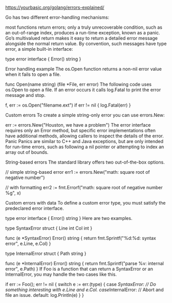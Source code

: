 <https://yourbasic.org/golang/errors-explained/>

Go has two different error-handling mechanisms:

most functions return errors;
only a truly unrecoverable condition, such as an out-of-range index, produces a run-time exception, known as a panic.
Go’s multivalued return makes it easy to return a detailed error message alongside the normal return value. By convention, such messages have type error, a simple built-in interface:

type error interface {
    Error() string
}

Error handling example
The os.Open function returns a non-nil error value when it fails to open a file.

func Open(name string) (file *File, err error)
The following code uses os.Open to open a file. If an error occurs it calls log.Fatal to print the error message and stop.

f, err := os.Open("filename.ext")
if err != nil {
    log.Fatal(err)
}

Custom errors
To create a simple string-only error you can use errors.New:

err := errors.New("Houston, we have a problem")
The error interface requires only an Error method, but specific error implementations often have additional methods, allowing callers to inspect the details of the error.
Panic
Panics are similar to C++ and Java exceptions, but are only intended for run-time errors, such as following a nil pointer or attempting to index an array out of bounds.

String-based errors
The standard library offers two out-of-the-box options.

// simple string-based error
err1 := errors.New("math: square root of negative number")

// with formatting
err2 := fmt.Errorf("math: square root of negative number %g", x)

Custom errors with data
To define a custom error type, you must satisfy the predeclared error interface.

type error interface {
 Error() string
}
Here are two examples.

type SyntaxError struct {
 Line int
 Col  int
}

func (e *SyntaxError) Error() string {
 return fmt.Sprintf("%d:%d: syntax error", e.Line, e.Col)
}

type InternalError struct {
 Path string
}

func (e *InternalError) Error() string {
 return fmt.Sprintf("parse %v: internal error", e.Path)
}
If Foo is a function that can return a SyntaxError or an InternalError, you may handle the two cases like this.

if err := Foo(); err != nil {
 switch e := err.(type) {
 case *SyntaxError:
  // Do something interesting with e.Line and e.Col.
case*InternalError:
  // Abort and file an issue.
 default:
  log.Println(e)
 }
}
